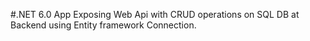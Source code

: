 #.NET 6.0 App Exposing Web Api with CRUD operations on SQL DB at Backend using Entity framework Connection.
